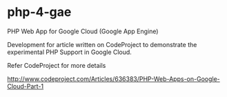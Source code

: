 php-4-gae
=========

PHP Web App for Google Cloud (Google App Engine)

Development for article written on CodeProject to demonstrate the experimental PHP Support in Google Cloud.

Refer CodeProject for more details

http://www.codeproject.com/Articles/636383/PHP-Web-Apps-on-Google-Cloud-Part-1 
